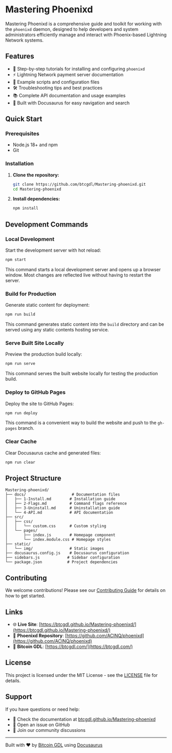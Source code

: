 # Mastering Phoenixd

Mastering Phoenixd is a comprehensive guide and toolkit for working with the `phoenixd` daemon, designed to help developers and system administrators efficiently manage and interact with Phoenix-based Lightning Network systems.

## Features

- 📖 Step-by-step tutorials for installing and configuring `phoenixd`
- ⚡ Lightning Network payment server documentation
- 🔧 Example scripts and configuration files
- 🛠️ Troubleshooting tips and best practices
- 📚 Complete API documentation and usage examples
- 🚀 Built with Docusaurus for easy navigation and search

## Quick Start

### Prerequisites

- Node.js 18+ and npm
- Git

### Installation

1. **Clone the repository:**
   ```bash
   git clone https://github.com/btcgdl/Mastering-phoenixd.git
   cd Mastering-phoenixd
   ```

2. **Install dependencies:**
   ```bash
   npm install
   ```

## Development Commands

### Local Development
Start the development server with hot reload:
```bash
npm start
```
This command starts a local development server and opens up a browser window. Most changes are reflected live without having to restart the server.

### Build for Production
Generate static content for deployment:
```bash
npm run build
```
This command generates static content into the `build` directory and can be served using any static contents hosting service.

### Serve Built Site Locally
Preview the production build locally:
```bash
npm run serve
```
This command serves the built website locally for testing the production build.

### Deploy to GitHub Pages
Deploy the site to GitHub Pages:
```bash
npm run deploy
```
This command is a convenient way to build the website and push to the `gh-pages` branch.

### Clear Cache
Clear Docusaurus cache and generated files:
```bash
npm run clear
```

## Project Structure

```
Mastering-phoenixd/
├── docs/                    # Documentation files
│   ├── 1-Install.md        # Installation guide
│   ├── 2-Flags.md          # Command flags reference
│   ├── 3-Uninstall.md      # Uninstallation guide
│   └── 4-API.md            # API documentation
├── src/
│   ├── css/
│   │   └── custom.css      # Custom styling
│   └── pages/
│       ├── index.js        # Homepage component
│       └── index.module.css # Homepage styles
├── static/
│   └── img/                # Static images
├── docusaurus.config.js    # Docusaurus configuration
├── sidebars.js            # Sidebar configuration
└── package.json           # Project dependencies
```

## Contributing

We welcome contributions! Please see our [Contributing Guide](CONTRIBUTING.md) for details on how to get started.

## Links

- 🌐 **Live Site**: [https://btcgdl.github.io/Mastering-phoenixd/](https://btcgdl.github.io/Mastering-phoenixd/)
- 🔗 **Phoenixd Repository**: [https://github.com/ACINQ/phoenixd](https://github.com/ACINQ/phoenixd)
- 🏢 **Bitcoin GDL**: [https://btcgdl.com/](https://btcgdl.com/)

## License

This project is licensed under the MIT License - see the [LICENSE](LICENSE) file for details.

## Support

If you have questions or need help:

- 📖 Check the documentation at [btcgdl.github.io/Mastering-phoenixd](https://btcgdl.github.io/Mastering-phoenixd/)
- 🐛 Open an issue on GitHub
- 💬 Join our community discussions

---

Built with ❤️ by [Bitcoin GDL](https://btcgdl.com/) using [Docusaurus](https://docusaurus.io/)